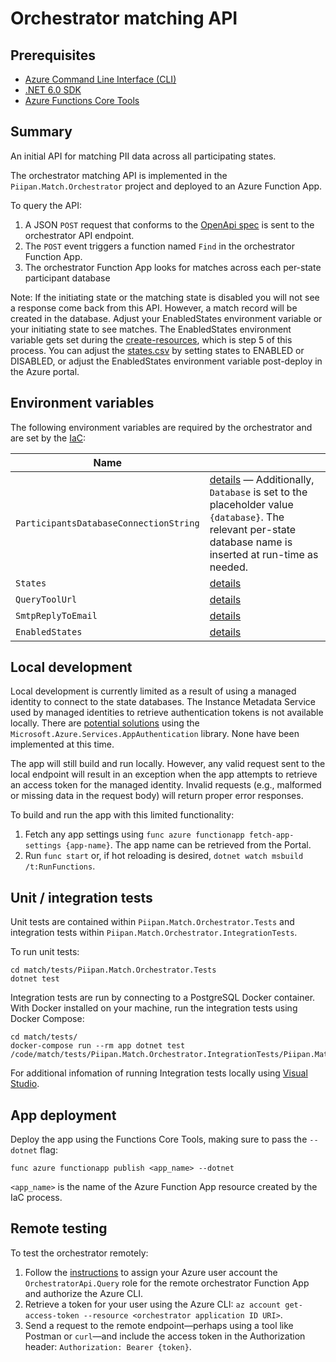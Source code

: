 # Orchestrator matching API

## Prerequisites
- [Azure Command Line Interface (CLI)](https://docs.microsoft.com/en-us/cli/azure/install-azure-cli)
- [.NET 6.0 SDK](https://dotnet.microsoft.com/download)
- [Azure Functions Core Tools](https://docs.microsoft.com/en-us/azure/azure-functions/functions-run-local)

## Summary

An initial API for matching PII data across all participating states.

The orchestrator matching API is implemented in the `Piipan.Match.Orchestrator` project and deployed to an Azure Function App.

To query the API:
1. A JSON `POST` request that conforms to the [OpenApi spec](openapi.md) is sent to the orchestrator API endpoint.
1. The `POST` event triggers a function named `Find` in the orchestrator Function App.
1. The orchestrator Function App looks for matches across each per-state participant database

Note: If the initiating state or the matching state is disabled you will not see a response come back from this API. However, a match record will be created in the database. Adjust your EnabledStates environment variable or your initiating state to see matches. The EnabledStates environment variable gets set during the [create-resources](https://github.com/18F/piipan/blob/dev/docs/iac.md#prerequisites), which is step 5 of this process. You can adjust the [states.csv](https://github.com/18F/piipan/blob/dev/iac/env/dev/states.csv) by setting states to ENABLED or DISABLED, or adjust the EnabledStates environment variable post-deploy in the Azure portal.

## Environment variables

The following environment variables are required by the orchestrator and are set by the [IaC](../../docs/iac.md):

| Name | |
|---|---|
| `ParticipantsDatabaseConnectionString` | [details](../../docs/iac.md#\:\~\:text=ParticipantsDatabaseConnectionString) — Additionally, `Database` is set to the placeholder value `{database}`. The relevant per-state database name is inserted at run-time as needed. |
| `States` | [details](../../docs/iac.md#\:\~\:text=States) |
| `QueryToolUrl` | [details](../../docs/iac.md#\:\~\:text=QueryToolUrl) |
| `SmtpReplyToEmail` | [details](../../docs/iac.md#\:\~\:text=SmtpReplyToEmail) |
| `EnabledStates` | [details](../../docs/iac.md#\:\~\:text=EnabledStates) |

## Local development

Local development is currently limited as a result of using a managed identity to connect to the state databases. The Instance Metadata Service used by managed identities to retrieve authentication tokens is not available locally. There are [potential solutions](https://docs.microsoft.com/en-us/dotnet/api/overview/azure/service-to-service-authentication#local-development-authentication) using the `Microsoft.Azure.Services.AppAuthentication` library. None have been implemented at this time.

The app will still build and run locally. However, any valid request sent to the local endpoint will result in an exception when the app attempts to retrieve an access token for the managed identity. Invalid requests (e.g., malformed or missing data in the request body) will return proper error responses.

To build and run the app with this limited functionality:

1. Fetch any app settings using `func azure functionapp fetch-app-settings {app-name}`. The app name can be retrieved from the Portal.
1. Run `func start` or, if hot reloading is desired, `dotnet watch msbuild /t:RunFunctions`.

## Unit / integration tests

Unit tests are contained within `Piipan.Match.Orchestrator.Tests` and integration tests within `Piipan.Match.Orchestrator.IntegrationTests`.

To run unit tests:

```
cd match/tests/Piipan.Match.Orchestrator.Tests
dotnet test
```

Integration tests are run by connecting to a PostgreSQL Docker container. With Docker installed on your machine, run the integration tests using Docker Compose:

```
cd match/tests/
docker-compose run --rm app dotnet test /code/match/tests/Piipan.Match.Orchestrator.IntegrationTests/Piipan.Match.Orchestrator.IntegrationTests.csproj
```
For additional infomation of running Integration tests locally using [Visual Studio](../../docs/integration-test-local.md).

## App deployment

Deploy the app using the Functions Core Tools, making sure to pass the `--dotnet` flag:

```
func azure functionapp publish <app_name> --dotnet
```

`<app_name>` is the name of the Azure Function App resource created by the IaC process.

## Remote testing

To test the orchestrator remotely:
1. Follow the [instructions](../../docs/securing-internal-apis.md) to assign your Azure user account the `OrchestratorApi.Query` role for the remote orchestrator Function App and authorize the Azure CLI.
1. Retrieve a token for your user using the Azure CLI: `az account get-access-token --resource <orchestrator application ID URI>`.
1. Send a request to the remote endpoint—perhaps using a tool like Postman or `curl`—and include the access token in the Authorization header: `Authorization: Bearer {token}`.
